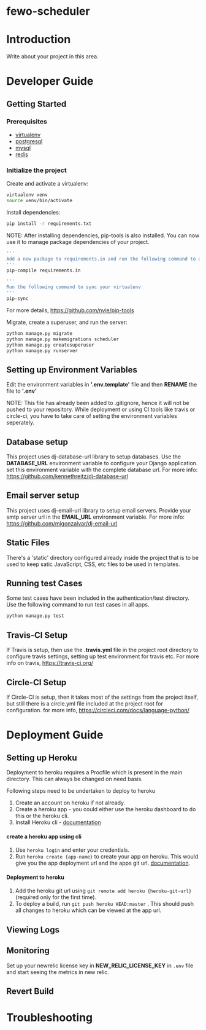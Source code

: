 # fewo-scheduler
# Introduction

Write about your project in this area.

# Developer Guide

## Getting Started

### Prerequisites
- [virtualenv](https://virtualenv.pypa.io/en/latest/)
- [postgresql]()
- [mysql]()
- [redis]()

### Initialize the project
Create and activate a virtualenv:

```bash
virtualenv venv
source venv/bin/activate
```
Install dependencies:

```bash
pip install -r requirements.txt
```
NOTE: After installing dependencies, pip-tools is also installed. You can now use it to manage package dependencies of your project.
```bash
'''
Add a new package to requirements.in and run the following command to auto-update requirements.txt file
'''
pip-compile requirements.in

'''
Run the following command to sync your virtualenv
'''
pip-sync
```
 For more details, https://github.com/nvie/pip-tools

Migrate, create a superuser, and run the server:
```bash
python manage.py migrate
python manage.py makemigrations scheduler
python manage.py createsuperuser
python manage.py runserver
```

## Setting up Environment Variables
Edit the environment variables in **'.env.template'** file and then **RENAME** the file to **'.env'**

NOTE: This file has already been added to .gitignore, hence it will not be pushed to your repository.
While deployment or using CI tools like travis or circle-ci, you have to take care of setting the environment variables seperately.

## Database setup
This project uses dj-database-url library to setup databases. Use the  **DATABASE_URL** environment variable to configure your Django application. set this environment variable with the complete database url.
For more info: https://github.com/kennethreitz/dj-database-url

## Email server setup
This project uses dj-email-url library to setup email servers.
Provide your smtp server url in the **EMAIL_URL** environment variable.
For more info: https://github.com/migonzalvar/dj-email-url

## Static Files
There's a 'static' directory configured already inside the project that is to be used to keep satic JavaScript, CSS, etc files to be used in templates.

## Running test Cases
Some test cases have been included in the authentication/test directory.
Use the following command to run test cases in all apps.

```bash
python manage.py test
```

## Travis-CI Setup
If Travis is setup, then use the **.travis.yml** file in the project root directory to configure travis settings, setting up test environment for travis etc.
For more info on travis, https://travis-ci.org/

## Circle-CI Setup
If Circle-CI is setup, then it takes most of the settings from the project itself, but still there is a circle.yml file included at the project root for configuration.
for more info, https://circleci.com/docs/language-python/


# Deployment Guide


## Setting up Heroku
Deployment to heroku requires a Procfile which is present in the main directory. This can always be changed on need basis.

Following steps need to be undertaken to deploy to heroku
  1. Create an account on heroku if not already.
  2. Create a heroku app - you could either use the heroku dashboard to do this or the heroku cli.
  3. Install Heroku cli - [documentation](https://devcenter.heroku.com/articles/heroku-cli)

#### create a heroku app using cli
  1. Use `heroku login` and enter your credentials.
  2. Run `heroku create {app-name}` to create your app on heroku. This would give you the app deployment url and the apps git url. [documentation](https://devcenter.heroku.com/articles/creating-apps).

#### Deployment to heroku
  1. Add the heroku git url using `git remote add heroku {heroku-git-url}` (required only for the first time).
  2. To deploy a build, run `git push heroku HEAD:master` . This should push all changes to heroku which can be viewed at the app url.




## Viewing Logs


## Monitoring
Set up your newrelic license key in **NEW_RELIC_LICENSE_KEY** in `.env` file and start seeing the metrics in new relic.





## Revert Build


# Troubleshooting
